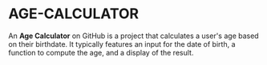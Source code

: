 # AGE-CALCULATOR
An **Age Calculator** on GitHub is a project that calculates a user's age based on their birthdate. It typically features an input for the date of birth, a function to compute the age, and a display of the result. 
